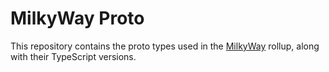 # MilkyWay Proto

This repository contains the proto types used in the [MilkyWay](https://github.com/milkyway-labs/milkyway) rollup, along with their TypeScript versions.

